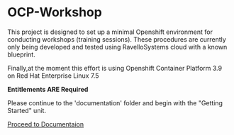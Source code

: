 # OCP-Workshop

This project is designed to set up a minimal Openshift environment for conducting workshops (training sessions).
These procedures are currently only being developed and tested using RavelloSystems cloud with a known blueprint.

Finally,at the moment this effort is using Openshift Container Platform 3.9 on Red Hat Enterprise Linux 7.5

**Entitlements ARE Required**

Please continue to the 'documentation' folder and begin with the "Getting Started" unit.

[Proceed to Documentaion](https://github.com/xtophd/OCP-Workshop/tree/master/documentation "OCP-Workshop Index")
